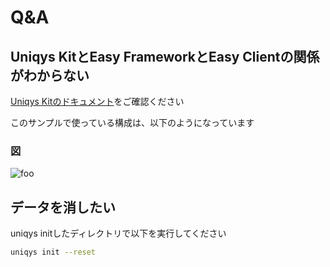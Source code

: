 # Q&A
## Uniqys KitとEasy FrameworkとEasy Clientの関係がわからない

[Uniqys Kitのドキュメント](https://uniqys.github.io/UniqysKitDocs/ja/easy-framework/easy-framework.html#%E4%BB%95%E7%B5%84%E3%81%BF)をご確認ください

このサンプルで使っている構成は、以下のようになっています

### 図
<img :src="$withBase('/img/Uniqys.png')" alt="foo">

## データを消したい
uniqys initしたディレクトリで以下を実行してください

```sh
uniqys init --reset
```
